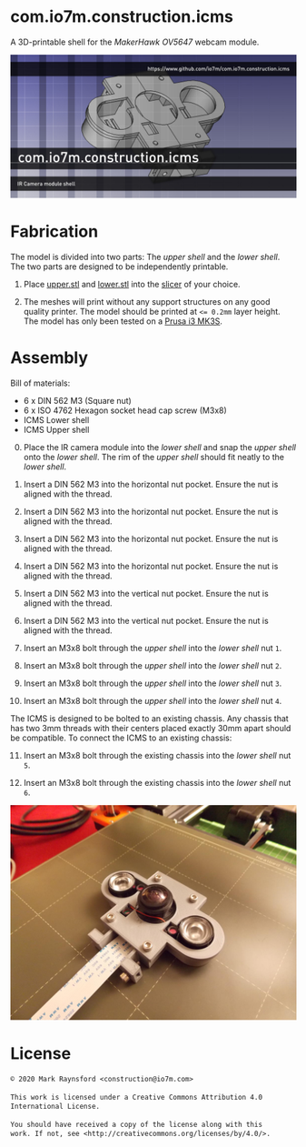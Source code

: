 com.io7m.construction.icms
==

A 3D-printable shell for the _MakerHawk OV5647_ webcam module.

![icms.jpg](icms.jpg)

Fabrication
===

The model is divided into two parts: The _upper shell_ and the
_lower shell_. The two parts are designed to be independently
printable.

1. Place [upper.stl](upper.stl) and [lower.stl](lower.stl) into the
   [slicer](https://github.com/Slic3r/Slic3r) of your choice.

2. The meshes will print without any support structures on any
   good quality printer. The model should be printed at `<= 0.2mm`
   layer height. The model has only been tested on a [Prusa i3 MK3S](https://www.prusa3d.com/original-prusa-i3-mk3/).

Assembly
===

Bill of materials:

  * 6 x DIN 562 M3 (Square nut)
  * 6 x ISO 4762 Hexagon socket head cap screw (M3x8)
  * ICMS Lower shell
  * ICMS Upper shell

0. Place the IR camera module into the _lower shell_ and snap
   the _upper shell_ onto the _lower shell_. The rim of the
   _upper shell_ should fit neatly to the _lower shell_.

1. Insert a DIN 562 M3 into the horizontal nut pocket. Ensure
   the nut is aligned with the thread.

2. Insert a DIN 562 M3 into the horizontal nut pocket. Ensure
   the nut is aligned with the thread.

3. Insert a DIN 562 M3 into the horizontal nut pocket. Ensure
   the nut is aligned with the thread.

4. Insert a DIN 562 M3 into the horizontal nut pocket. Ensure
   the nut is aligned with the thread.

5. Insert a DIN 562 M3 into the vertical nut pocket. Ensure
   the nut is aligned with the thread.

6. Insert a DIN 562 M3 into the vertical nut pocket. Ensure
   the nut is aligned with the thread.

7. Insert an M3x8 bolt through the _upper shell_ into the
   _lower shell_ nut `1`.

8. Insert an M3x8 bolt through the _upper shell_ into the
   _lower shell_ nut `2`.

9. Insert an M3x8 bolt through the _upper shell_ into the
   _lower shell_ nut `3`.

10. Insert an M3x8 bolt through the _upper shell_ into the
   _lower shell_ nut `4`.

The ICMS is designed to be bolted to an existing chassis. Any chassis
that has two 3mm threads with their centers placed exactly 30mm apart
should be compatible. To connect the ICMS to an existing chassis:

11. Insert an M3x8 bolt through the existing chassis into
    the _lower shell_ nut `5`.

12. Insert an M3x8 bolt through the existing chassis into
    the _lower shell_ nut `6`.

![camera.jpg](camera.jpg)

License
===

```
© 2020 Mark Raynsford <construction@io7m.com>

This work is licensed under a Creative Commons Attribution 4.0
International License.

You should have received a copy of the license along with this
work. If not, see <http://creativecommons.org/licenses/by/4.0/>.
```
